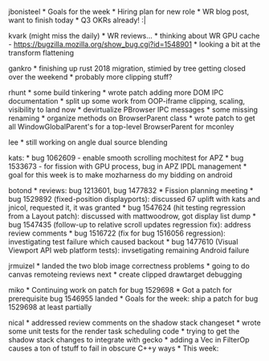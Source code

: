 jbonisteel
	* Goals for the week
		* Hiring plan for new role
		* WR blog post, want to finish today
		* Q3 OKRs already! :|

kvark (might miss the daily)
	* WR reviews...
	* thinking about WR GPU cache - https://bugzilla.mozilla.org/show_bug.cgi?id=1548901
	* looking a bit at the transform flattening

gankro
	* finishing up rust 2018 migration, stimied by tree getting closed over the weekend
	* probably more clipping stuff?

rhunt
	* some build tinkering
	* wrote patch adding more DOM IPC documentation
	* split up some work from OOP-iframe clipping, scaling, visibility to land now
		* devirtualize PBrowser IPC messages
		* some missing renaming
		* organize methods on BrowserParent class
	* wrote patch to get all WindowGlobalParent's for a top-level BrowserParent for mconley

lee
	* still working on angle dual source blending

kats:
	* bug 1062609 - enable smooth scrolling mochitest for APZ
	* bug 1533673 - for fission with GPU process, bug in APZ IPDL management
	* goal for this week is to make mozharness do my bidding on android

botond
	* reviews: bug 1213601, bug 1477832 
	* Fission planning meeting 
	* bug 1529892 (fixed-position displayports): discussed 67 uplift with kats and jnicol, requested it, it was granted
	* bug 1547624 (hit testing regression from a Layout patch): discussed with mattwoodrow, got display list dump 
	* bug 1547435 (follow-up to relative scroll updates regression fix): address review comments 
	* bug 1516722 (fix for bug 1516056 regression): investigating test failure which caused backout 
	* bug 1477610 (Visual Viewport API web platform tests): invsetigating remaining Android failure

jrmuizel
	* landed the two blob image correctness problems
	* going to do canvas remoteing reviews next
	* create clipped drawtarget debugging

miko
	* Continuing work on patch for bug 1529698
	* Got a patch for prerequisite bug 1546955 landed
	* Goals for the week: ship a patch for bug 1529698 at least partially

nical
	* addressed review comments on the shadow stack changeset
	* wrote some unit tests for the render task scheduling code
	* trying to get the shadow stack changes to integrate with gecko
		* adding a Vec in FilterOp causes a ton of tstuff to fail in obscure C++y ways
	* This week:
